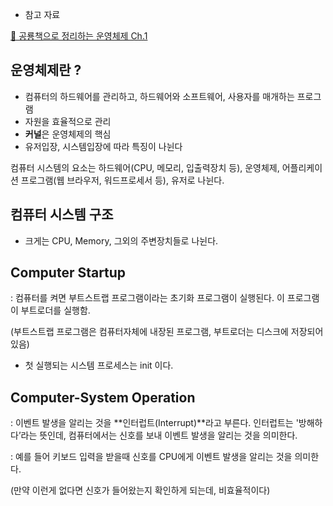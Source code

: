 - 참고 자료

[🦕 공룡책으로 정리하는 운영체제 Ch.1](https://parksb.github.io/article/5.html)

## 운영체제란 ?

- 컴퓨터의 하드웨어를 관리하고, 하드웨어와 소프트웨어, 사용자를 매개하는 프로그램
- 자원을 효율적으로 관리
- **커널**은 운영체제의 핵심
- 유저입장, 시스템입장에 따라 특징이 나뉜다

컴퓨터 시스템의 요소는 하드웨어(CPU, 메모리, 입출력장치 등), 운영체제, 어플리케이션 프로그램(웹 브라우저, 워드프로세서 등), 유저로 나뉜다.

## 컴퓨터 시스템 구조

- 크게는 CPU, Memory, 그외의 주변장치들로 나뉜다.

## Computer Startup

: 컴퓨터를 켜면 부트스트랩 프로그램이라는 초기화 프로그램이 실행된다. 이 프로그램이 부트로더를 실행함.

(부트스트랩 프로그램은 컴퓨터자체에 내장된 프로그램, 부트로더는 디스크에 저장되어있음)

- 첫 실행되는 시스템 프로세스는 init 이다.

## Computer-System Operation

: 이벤트 발생을 알리는 것을 **인터럽트(Interrupt)**라고 부른다. 인터럽트는 '방해하다’라는 뜻인데, 컴퓨터에서는 신호를 보내 이벤트 발생을 알리는 것을 의미한다.

: 예를 들어 키보드 입력을 받을때 신호를 CPU에게 이벤트 발생을 알리는 것을 의미한다.

(만약 이런게 없다면 신호가 들어왔는지 확인하게 되는데, 비효율적이다)
